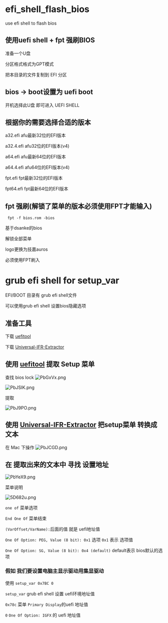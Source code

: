 # efi_shell_flash_bios
use efi shell to flash bios

## 使用uefi shell + fpt 强刷BIOS

准备一个U盘

分区格式格式为GPT模式

把本目录的文件复制到 EFI 分区

## bios -> boot设置为 uefi boot
开机选择此U盘 即可进入 UEFI SHELL


## 根据你的需要选择合适的版本

a32.efi afu最新32位的EFI版本

a32.4.efi afu32位的EFI版本(v4)

a64.efi afu最新64位的EFI版本

a64.4.efi afu64位的EFI版本(v4)

fpt.efi fpt最新32位的EFI版本

fpt64.efi fpt最新64位的EFI版本


## fpt 强刷(解锁了菜单的版本必须使用FPT才能输入)

` fpt -f bios.rom -bios`

基于dsanke的bios

解锁全部菜单

logo更换为技嘉auros

必须使用FPT刷入

# grub efi shell for setup_var

EFI/BOOT 目录有 grub efi shell文件

可以使用grub efi shell 设置bios隐藏选项

## 准备工具
下载 [uefitool](https://github.com/LongSoft/UEFITool/releases)

下载 [Universal-IFR-Extractor](https://github.com/LongSoft/Universal-IFR-Extractor/releases)
## 使用 [uefitool](https://github.com/LongSoft/UEFITool/releases) 提取 Setup 菜单
查找 bios lock
![PbGxVx.png](https://s1.ax1x.com/2018/08/26/PbGxVx.png)


![PbJSIK.png](https://s1.ax1x.com/2018/08/26/PbJSIK.png)

提取

![PbJ9PO.png](https://s1.ax1x.com/2018/08/26/PbJ9PO.png)

## 使用 [Universal-IFR-Extractor](https://github.com/LongSoft/Universal-IFR-Extractor/releases) 把setup菜单 转换成 文本
在 Mac 下操作
![PbJCGD.png](https://s1.ax1x.com/2018/08/26/PbJCGD.png)

## 在 提取出来的文本中 寻找 设置地址

![PbYeX9.png](https://s1.ax1x.com/2018/08/26/PbYeX9.png)



菜单说明

![5D682u.png](https://s1.ax2x.com/2018/08/26/5D682u.png)

`one of` 菜单选项

`End One Of` 菜单结束

`(VarOffset/VarName):`后面的值 就是 uefi地址值

`One Of Option: PEG, Value (8 bit): 0x1` 选项 `0x1` 表示 选项值

`One Of Option: SG, Value (8 bit): 0x4 (default)` default表示 bios默认的选项

### 假如 我们要设置电脑主显示驱动用集显驱动

使用 `setup_var 0x7BC 0`

`setup_var` grub efi shell 设置 uefi环境地址值

`0x78c` 菜单 `Primary Display`的uefi 地址值

`0` `One Of Option: IGFX` 的 uefi 地址值